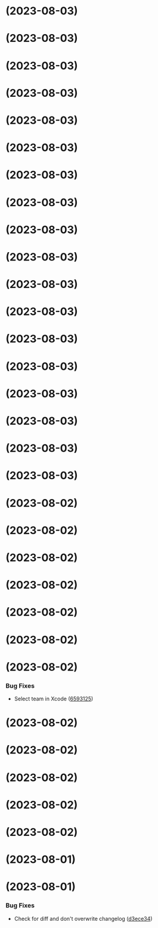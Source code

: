 #  (2023-08-03)



#  (2023-08-03)



#  (2023-08-03)



#  (2023-08-03)



#  (2023-08-03)



#  (2023-08-03)



#  (2023-08-03)



#  (2023-08-03)



#  (2023-08-03)



#  (2023-08-03)



#  (2023-08-03)



#  (2023-08-03)



#  (2023-08-03)



#  (2023-08-03)



#  (2023-08-03)



#  (2023-08-03)



#  (2023-08-03)



#  (2023-08-03)



#  (2023-08-02)



#  (2023-08-02)



#  (2023-08-02)



#  (2023-08-02)



#  (2023-08-02)



#  (2023-08-02)



#  (2023-08-02)


### Bug Fixes

* Select team in Xcode ([6593125](https://github.com/microservicer/flutter-pipelines/commit/659312513954a0731309dbfcddb8d7f137c81219))



#  (2023-08-02)



#  (2023-08-02)



#  (2023-08-02)



#  (2023-08-02)



#  (2023-08-02)



#  (2023-08-01)



#  (2023-08-01)

### Bug Fixes

* Check for diff and don't overwrite changelog ([d3ece34](https://github.com/microservicer/flutter-pipelines/commit/d3ece343507f6afc22d86d3d96fdada837ecadf7))
